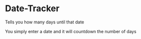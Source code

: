 # Date-Tracker
Tells you how many days until that date

You simply enter a date and it will countdown the number of days 